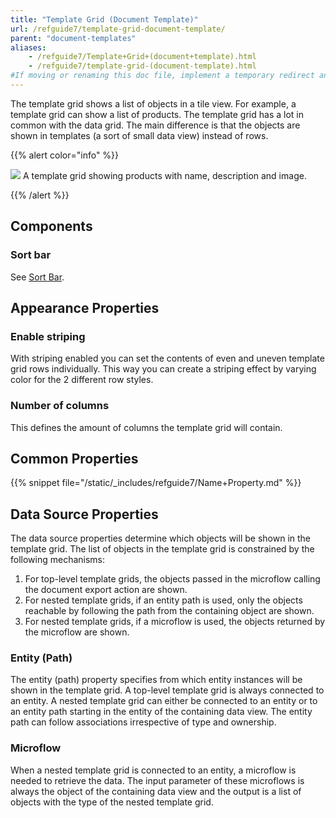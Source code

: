 ```yaml
---
title: "Template Grid (Document Template)"
url: /refguide7/template-grid-document-template/
parent: "document-templates"
aliases:
    - /refguide7/Template+Grid+(document+template).html
    - /refguide7/template-grid-(document-template).html
#If moving or renaming this doc file, implement a temporary redirect and let the respective team know they should update the URL in the product. See Mapping to Products for more details.
---
```



The template grid shows a list of objects in a tile view. For example, a template grid can show a list of products. The template grid has a lot in common with the data grid. The main difference is that the objects are shown in templates (a sort of small data view) instead of rows.

{{% alert color="info" %}}

![](/attachments/refguide7/desktop-modeler/document-templates/template-grid-document-template/918137.png)
A template grid showing products with name, description and image.

{{% /alert %}}

## Components

### Sort bar

See [Sort Bar](/refguide7/sort-bar/).

## Appearance Properties

### Enable striping

With striping enabled you can set the contents of even and uneven template grid rows individually. This way you can create a striping effect by varying color for the 2 different row styles.

### Number of columns

This defines the amount of columns the template grid will contain.

## Common Properties

{{% snippet file="/static/_includes/refguide7/Name+Property.md" %}}

## Data Source Properties

The data source properties determine which objects will be shown in the template grid. The list of objects in the template grid is constrained by the following mechanisms:

1.  For top-level template grids, the objects passed in the microflow calling the document export action are shown.
2.  For nested template grids, if an entity path is used, only the objects reachable by following the path from the containing object are shown.
3.  For nested template grids, if a microflow is used, the objects returned by the microflow are shown.

### Entity (Path)

The entity (path) property specifies from which entity instances will be shown in the template grid. A top-level template grid is always connected to an entity. A nested template grid can either be connected to an entity or to an entity path starting in the entity of the containing data view. The entity path can follow associations irrespective of type and ownership.

### Microflow

When a nested template grid is connected to an entity, a microflow is needed to retrieve the data. The input parameter of these microflows is always the object of the containing data view and the output is a list of objects with the type of the nested template grid.
